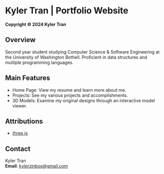 # Kyler Tran | Portfolio Website

**Copyright &copy; 2024 Kyler Tran**

## Overview
Second year student studying Computer Science & Software Engineering at the University of Washington Bothell. Proficient in data structures and multiple programming languages.

## Main Features
- Home Page: View my resume and learn more about me.
- Projects: See my various projects and accomplishments.
- 3D Models: Examine my original designs through an interactive model viewer.

## Attributions
- [three.js](https://github.com/mrdoob/three.js/)

## Contact
Kyler Tran  
**Email**: [kylerzinbox@gmail.com](mailto:kylerzinbox@gmail.com)
